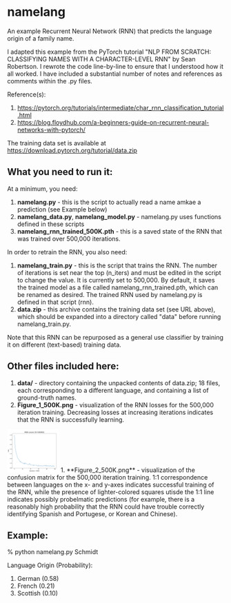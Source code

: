 # namelang
An example Recurrent Neural Network (RNN) that predicts the language origin of a family name.

I adapted this example from the PyTorch tutorial "NLP FROM SCRATCH: CLASSIFYING NAMES WITH A CHARACTER-LEVEL RNN" by Sean Robertson.
I rewrote the code line-by-line to ensure that I understood how it all worked.
I have included a substantial number of notes and references as comments within the .py files.

Reference(s):
1. https://pytorch.org/tutorials/intermediate/char_rnn_classification_tutorial.html
1. https://blog.floydhub.com/a-beginners-guide-on-recurrent-neural-networks-with-pytorch/

The training data set is available at https://download.pytorch.org/tutorial/data.zip

## What you need to run it:

At a minimum, you need:

1. **namelang.py** - this is the script to actually read a name amkae a prediction (see Example below)
1. **namelang_data.py**, **namelang_model.py** - namelang.py uses functions defined in these scripts
1. **namelang_rnn_trained_500K.pth** - this is a saved state of the RNN that was trained over 500,000 iterations.

In order to retrain the RNN, you also need:

1. **namelang_train.py** - this is the script that trains the RNN. The number of iterations is set near the top (n_iters) and must be edited in the script to change the value. It is currently set to 500,000. By default, it saves the trained model as a file called namelang_rnn_trained.pth, which can be renamed as desired. The trained RNN used by namelang.py is defined in that script (rnn).
1. **data.zip** - this archive contains the training data set (see URL above), which should be expanded into a directory called "data" before running namelang_train.py.

Note that this RNN can be repurposed as a general use classifier by training it on different (text-based) training data.

## Other files included here:

1. **data/** - directory containing the unpacked contents of data.zip; 18 files, each corresponding to a different language, and containing a list of ground-truth names.
1. **Figure_1_500K.png** - visualization of the RNN losses for the 500,000 iteration training. Decreasing losses at increasing iterations indicates that the RNN is successfully learning.
<img src="./Figure_1_500K.png" height="100">
1. **Figure_2_500K.png** - visualization of the confusion matrix for the 500,000 iteration training. 1:1 correspondence between languages on the x- and y-axes indicates successful training of the RNN, while the presence of lighter-colored squares utisde the 1:1 line indicates possibly probelmatic predictions (for example, there is a reasonably high probability that the RNN could have trouble correctly identifying Spanish and Portugese, or Korean and Chinese).

## Example:

% python namelang.py Schmidt
 
Language Origin (Probability):
  1. German (0.58)
  2. French (0.21)
  3. Scottish (0.10)

